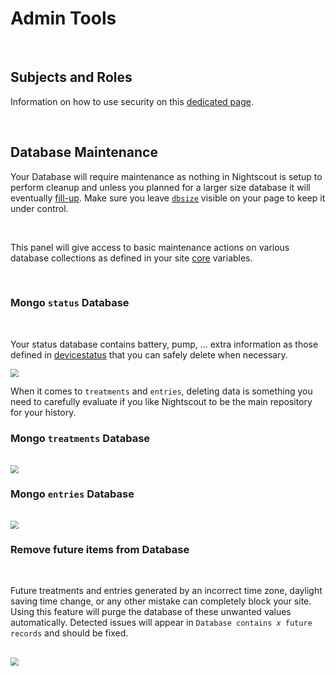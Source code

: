 # Admin Tools

</br>

## Subjects and Roles

Information on how to use security on this [dedicated page](../security).  

</br>

## Database Maintenance

Your Database will require maintenance as nothing in Nightscout is setup to perform cleanup and unless you planned for a larger size database it will eventually [fill-up](../../troubleshoot/troublehoot/#database-full). Make sure you leave [`dbsize`](../setup_variables/#dbsize-database-size) visible on your page to keep it under control.

</br>

This panel will give access to basic maintenance actions on various database collections as defined in your site [core](../../nightscout/setup_variables/#core) variables.

</br>

### Mongo `status` Database

</br>

Your status database contains battery, pump, ... extra information as those defined in [devicestatus](../setup_variables/#devicestatus-device-status) that you can safely delete when necessary.

<img src="../img/Admin07.png" style="zoom:80%;" />

</br>

When it comes to `treatments` and `entries`, deleting data is something you need to carefully evaluate if you like Nightscout to be the main repository for your history.

### Mongo `treatments` Database

</br>

<img src="../img/Admin08.png" style="zoom:80%;" />

</br>

### Mongo `entries` Database

</br>

<img src="../img/Admin09.png" style="zoom:80%;" />

</br>

### Remove future items from Database

</br>

Future treatments and entries generated by an incorrect time zone, daylight saving time change, or any other mistake can completely block your site. Using this feature will purge the database of these unwanted values automatically. Detected issues will appear in `Database contains `*`x`*` future records` and should be fixed.

</br>

<img src="../img/Admin10.png" style="zoom:80%;" />

</br>


